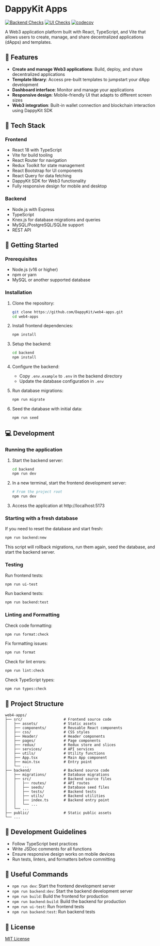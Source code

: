 # DappyKit Apps

[![Backend Checks](https://github.com/DappyKit/web4-apps/actions/workflows/backend-checks.yml/badge.svg)](https://github.com/DappyKit/web4-apps/actions/workflows/backend-checks.yml)
[![UI Checks](https://github.com/DappyKit/web4-apps/actions/workflows/ui-checks.yml/badge.svg)](https://github.com/DappyKit/web4-apps/actions/workflows/ui-checks.yml)
[![codecov](https://codecov.io/gh/DappyKit/web4-apps/graph/badge.svg?token=your-codecov-token)](https://codecov.io/gh/DappyKit/web4-apps)

A Web3 application platform built with React, TypeScript, and Vite that allows users to create, manage, and share decentralized applications (dApps) and templates.

## 📱 Features

- **Create and manage Web3 applications**: Build, deploy, and share decentralized applications
- **Template library**: Access pre-built templates to jumpstart your dApp development
- **Dashboard interface**: Monitor and manage your applications
- **Responsive design**: Mobile-friendly UI that adapts to different screen sizes
- **Web3 integration**: Built-in wallet connection and blockchain interaction using DappyKit SDK

## 🔧 Tech Stack

### Frontend

- React 18 with TypeScript
- Vite for build tooling
- React Router for navigation
- Redux Toolkit for state management
- React Bootstrap for UI components
- React Query for data fetching
- DappyKit SDK for Web3 functionality
- Fully responsive design for mobile and desktop

### Backend

- Node.js with Express
- TypeScript
- Knex.js for database migrations and queries
- MySQL/PostgreSQL/SQLite support
- REST API

## 🚀 Getting Started

### Prerequisites

- Node.js (v16 or higher)
- npm or yarn
- MySQL or another supported database

### Installation

1. Clone the repository:

   ```sh
   git clone https://github.com/DappyKit/web4-apps.git
   cd web4-apps
   ```

2. Install frontend dependencies:

   ```sh
   npm install
   ```

3. Setup the backend:

   ```sh
   cd backend
   npm install
   ```

4. Configure the backend:

   - Copy `.env.example` to `.env` in the backend directory
   - Update the database configuration in `.env`

5. Run database migrations:

   ```sh
   npm run migrate
   ```

6. Seed the database with initial data:
   ```sh
   npm run seed
   ```

## 💻 Development

### Running the application

1. Start the backend server:

   ```sh
   cd backend
   npm run dev
   ```

2. In a new terminal, start the frontend development server:

   ```sh
   # From the project root
   npm run dev
   ```

3. Access the application at http://localhost:5173

### Starting with a fresh database

If you need to reset the database and start fresh:

```sh
npm run backend:new
```

This script will rollback migrations, run them again, seed the database, and start the backend server.

### Testing

Run frontend tests:

```sh
npm run ui-test
```

Run backend tests:

```sh
npm run backend:test
```

### Linting and Formatting

Check code formatting:

```sh
npm run format:check
```

Fix formatting issues:

```sh
npm run format
```

Check for lint errors:

```sh
npm run lint:check
```

Check TypeScript types:

```sh
npm run types:check
```

## 📁 Project Structure

```
web4-apps/
├── src/                   # Frontend source code
│   ├── assets/            # Static assets
│   ├── components/        # Reusable React components
│   ├── css/               # CSS styles
│   ├── Header/            # Header components
│   ├── pages/             # Page components
│   ├── redux/             # Redux store and slices
│   ├── services/          # API services
│   ├── utils/             # Utility functions
│   ├── App.tsx            # Main App component
│   ├── main.tsx           # Entry point
│   └── ...
├── backend/               # Backend source code
│   ├── migrations/        # Database migrations
│   ├── src/               # Backend source files
│   │   ├── routes/        # API routes
│   │   ├── seeds/         # Database seed files
│   │   ├── tests/         # Backend tests
│   │   ├── utils/         # Backend utilities
│   │   ├── index.ts       # Backend entry point
│   │   └── ...
│   └── ...
├── public/                # Static public assets
└── ...
```

## 📝 Development Guidelines

- Follow TypeScript best practices
- Write JSDoc comments for all functions
- Ensure responsive design works on mobile devices
- Run tests, linters, and formatters before committing

## 🔗 Useful Commands

- `npm run dev`: Start the frontend development server
- `npm run backend:dev`: Start the backend development server
- `npm run build`: Build the frontend for production
- `npm run backend:build`: Build the backend for production
- `npm run ui-test`: Run frontend tests
- `npm run backend:test`: Run backend tests

## 📄 License

[MIT License](LICENSE)
